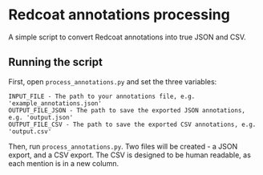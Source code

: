 # Redcoat annotations processing

A simple script to convert Redcoat annotations into true JSON and CSV.

## Running the script

First, open `process_annotations.py` and set the three variables:


    INPUT_FILE - The path to your annotations file, e.g. 'example_annotations.json'
    OUTPUT_FILE_JSON - The path to save the exported JSON annotations, e.g. 'output.json'
    OUTPUT_FILE_CSV - The path to save the exported CSV annotations, e.g. 'output.csv'

Then, run `process_annotations.py`. Two files will be created - a JSON export, and a CSV export. The CSV is designed to be human readable, as each mention is in a new column.
